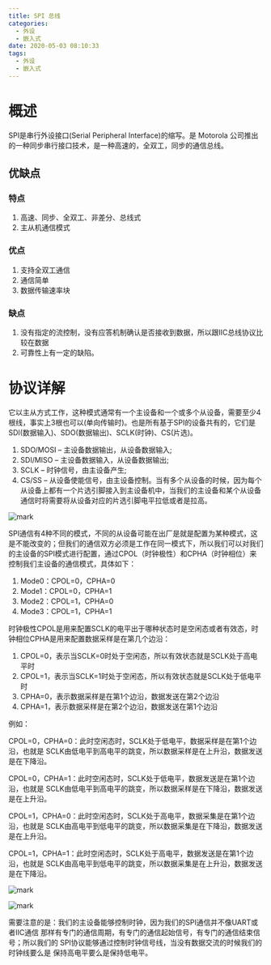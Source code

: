 ```yaml
---
title: SPI 总线
categories:
  - 外设
  - 嵌入式
date: 2020-05-03 08:10:33
tags:
  - 外设
  - 嵌入式
---
```


# 概述

SPI是串行外设接口(Serial Peripheral Interface)的缩写。是 Motorola 公司推出的一种同步串行接口技术，是一种高速的，全双工，同步的通信总线。

## 优缺点

### 特点

1. 高速、同步、全双工、非差分、总线式
1. 主从机通信模式

### 优点
1. 支持全双工通信
1. 通信简单
1. 数据传输速率块

### 缺点

1. 没有指定的流控制，没有应答机制确认是否接收到数据，所以跟IIC总线协议比较在数据
1. 可靠性上有一定的缺陷。

# 协议详解

它以主从方式工作，这种模式通常有一个主设备和一个或多个从设备，需要至少4根线，事实上3根也可以(单向传输时)。也是所有基于SPI的设备共有的，它们是SDI(数据输入)、SDO(数据输出)、SCLK(时钟)、CS(片选)。

1. SDO/MOSI – 主设备数据输出，从设备数据输入;
1. SDI/MISO – 主设备数据输入，从设备数据输出;
1. SCLK – 时钟信号，由主设备产生;
1. CS/SS – 从设备使能信号，由主设备控制。当有多个从设备的时候，因为每个从设备上都有一个片选引脚接入到主设备机中，当我们的主设备和某个从设备通信时将需要将从设备对应的片选引脚电平拉低或者是拉高。

![mark](http://depot.wanqiang.wang/blog/20200503/Q13S5At43CUc.png?imageslim)

SPI通信有4种不同的模式，不同的从设备可能在出厂是就是配置为某种模式，这是不能改变的；但我们的通信双方必须是工作在同一模式下，所以我们可以对我们的主设备的SPI模式进行配置，通过CPOL（时钟极性）和CPHA（时钟相位）来控制我们主设备的通信模式，具体如下：

1. Mode0：CPOL=0，CPHA=0
1. Mode1：CPOL=0，CPHA=1
1. Mode2：CPOL=1，CPHA=0
1. Mode3：CPOL=1，CPHA=1

时钟极性CPOL是用来配置SCLK的电平出于哪种状态时是空闲态或者有效态，时钟相位CPHA是用来配置数据采样是在第几个边沿：

1. CPOL=0，表示当SCLK=0时处于空闲态，所以有效状态就是SCLK处于高电平时
1. CPOL=1，表示当SCLK=1时处于空闲态，所以有效状态就是SCLK处于低电平时
1. CPHA=0，表示数据采样是在第1个边沿，数据发送在第2个边沿
1. CPHA=1，表示数据采样是在第2个边沿，数据发送在第1个边沿

例如：

CPOL=0，CPHA=0：此时空闲态时，SCLK处于低电平，数据采样是在第1个边沿，也就是
SCLK由低电平到高电平的跳变，所以数据采样是在上升沿，数据发送是在下降沿。

CPOL=0，CPHA=1：此时空闲态时，SCLK处于低电平，数据发送是在第1个边沿，也就是
SCLK由低电平到高电平的跳变，所以数据采样是在下降沿，数据发送是在上升沿。

CPOL=1，CPHA=0：此时空闲态时，SCLK处于高电平，数据采集是在第1个边沿，也就是
SCLK由高电平到低电平的跳变，所以数据采集是在下降沿，数据发送是在上升沿。

CPOL=1，CPHA=1：此时空闲态时，SCLK处于高电平，数据发送是在第1个边沿，也就是
SCLK由高电平到低电平的跳变，所以数据采集是在上升沿，数据发送是在下降沿。

![mark](http://depot.wanqiang.wang/blog/20200503/DrlkwQgyKQ6W.png?imageslim)

![mark](http://depot.wanqiang.wang/blog/20200503/aJgCAIwhwlHC.png?imageslim)

需要注意的是：我们的主设备能够控制时钟，因为我们的SPI通信并不像UART或者IIC通信
那样有专门的通信周期，有专门的通信起始信号，有专门的通信结束信号；所以我们的
SPI协议能够通过控制时钟信号线，当没有数据交流的时候我们的时钟线要么是
保持高电平要么是保持低电平。
